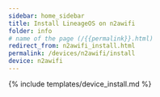 ```yaml
---
sidebar: home_sidebar
title: Install LineageOS on n2awifi
folder: info
# name of the page (/{{permalink}}.html)
redirect_from: n2awifi_install.html
permalink: /devices/n2awifi/install
device: n2awifi
---
```

{% include templates/device_install.md %}